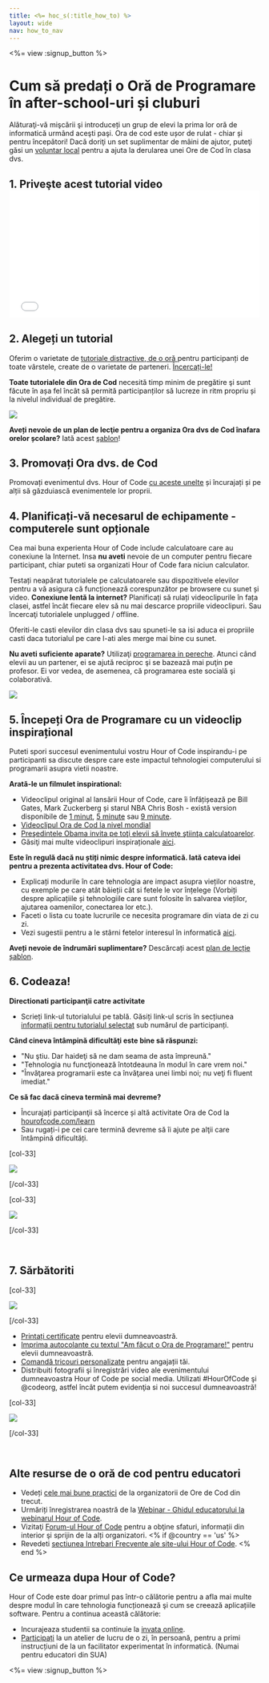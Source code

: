 ```yaml
---
title: <%= hoc_s(:title_how_to) %>
layout: wide
nav: how_to_nav
---
```

<%= view :signup_button %>

# Cum să predați o Oră de Programare în after-school-uri și cluburi

Alăturaţi-vă mişcării şi introduceți un grup de elevi la prima lor oră de informatică urmând aceşti paşi. Ora de cod este ușor de rulat - chiar și pentru începători! Dacă doriţi un set suplimentar de mâini de ajutor, puteţi găsi un [voluntar local](<%= resolve_url('https://code.org/volunteer/local') %>) pentru a ajuta la derularea unei Ore de Cod în clasa dvs.

## 1. Priveşte acest tutorial video <iframe width="500" height="255" src="//www.youtube.com/embed/SrnvvWDm73k" frameborder="0" allowfullscreen mark="crwd-mark"></iframe> 

## 2. Alegeți un tutorial

Oferim o varietate de [ tutoriale distractive, de o oră ](<%= resolve_url('/learn') %>) pentru participanți de toate vârstele, create de o varietate de parteneri. [Încercați-le!](<%= resolve_url('/learn') %>)

**Toate tutorialele din Ora de Cod** necesită timp minim de pregătire şi sunt făcute în așa fel încât să permită participanților să lucreze in ritm propriu și la nivelul individual de pregătire.

[![](/images/fit-700/tutorials.png)](<%= resolve_url('/learn') %>)

**Aveți nevoie de un plan de lecţie pentru a organiza Ora dvs de Cod înafara orelor școlare?** Iată acest [şablon](/files/AfterschoolEducatorLessonPlanOutline.docx)!

## 3. Promovați Ora dvs. de Cod

Promovați evenimentul dvs. Hour of Code [cu aceste unelte](<%= resolve_url('/promote') %>) și încurajați și pe alții să găzduiască evenimentele lor proprii.

## 4. Planificați-vă necesarul de echipamente - computerele sunt opționale

Cea mai buna experienta Hour of Code include calculatoare care au conexiune la Internet. Insa **nu aveti** nevoie de un computer pentru fiecare participant, chiar puteti sa organizati Hour of Code fara niciun calculator.

Testați neapărat tutorialele pe calculatoarele sau dispozitivele elevilor pentru a vă asigura că funcționează corespunzător pe browsere cu sunet și video. **Conexiune lentă la internet?** Planificați să rulați videoclipurile în fața clasei, astfel încât fiecare elev să nu mai descarce propriile videoclipuri. Sau încercaţi tutorialele unplugged / offline.

Oferiti-le casti elevilor din clasa dvs sau spuneti-le sa isi aduca ei propriile casti daca tutorialul pe care l-ati ales merge mai bine cu sunet.

**Nu aveti suficiente aparate?** Utilizaţi [ programarea in pereche](https://www.youtube.com/watch?v=vgkahOzFH2Q). Atunci când elevii au un partener, ei se ajută reciproc şi se bazează mai puţin pe profesor. Ei vor vedea, de asemenea, că programarea este socială şi colaborativă.

<img src="/images/fit-350/group_ipad.jpg" />

## 5. Începeți Ora de Programare cu un videoclip inspirațional

Puteti spori succesul evenimentului vostru Hour of Code inspirandu-i pe participanti sa discute despre care este impactul tehnologiei computerului si programarii asupra vietii noastre.

**Arată-le un filmulet inspirational:**

- Videoclipul original al lansării Hour of Code, care îi înfățișează pe Bill Gates, Mark Zuckerberg și starul NBA Chris Bosh - există version disponibile de [1 minut](https://www.youtube.com/watch?v=qYZF6oIZtfc), [5 minute](https://www.youtube.com/watch?v=nKIu9yen5nc) sau [9 minute](https://www.youtube.com/watch?v=dU1xS07N-FA).
- [Videoclipul Ora de Cod la nivel mondial](https://www.youtube.com/watch?v=KsOIlDT145A)
- [ Preşedintele Obama invita pe toţi elevii să înveţe ştiinţa calculatoarelor](https://www.youtube.com/watch?v=6XvmhE1J9PY).
- Găsiţi mai multe videoclipuri inspiraționale [aici](https://www.youtube.com/playlist?list=PLzdnOPI1iJNfpD8i4Sx7U0y2MccnrNZuP).

**Este în regulă dacă nu știți nimic despre informatică. Iată cateva idei pentru a prezenta activitatea dvs. Hour of Code:**

- Explicați modurile în care tehnologia are impact asupra vieților noastre, cu exemple pe care atât băieții cât si fetele le vor înțelege (Vorbiți despre aplicațiile și tehnologiile care sunt folosite în salvarea vieților, ajutarea oamenilor, conectarea lor etc.).
- Faceti o lista cu toate lucrurile ce necesita programare din viata de zi cu zi.
- Vezi sugestii pentru a le stârni fetelor interesul în informatică [aici](<%= resolve_url('https://code.org/girls') %>).

**Aveți nevoie de îndrumări suplimentare?** Descărcați acest [plan de lecție șablon](/files/AfterschoolEducatorLessonPlanOutline.docx).

## 6. Codeaza!

**Directionati participanţii catre activitate**

- Scrieți link-ul tutorialului pe tablă. Găsiți link-ul scris în secțiunea [informații pentru tutorialul selectat](<%= resolve_url('/learn') %>) sub numărul de participanți.

**Când cineva întâmpină dificultăţi este bine să răspunzi:**

- "Nu ştiu. Dar haideţi să ne dam seama de asta împreună."
- "Tehnologia nu funcţionează întotdeauna în modul în care vrem noi."
- "Învăţarea programarii este ca învăţarea unei limbi noi; nu veţi fi fluent imediat."

**Ce să fac dacă cineva termină mai devreme?**

- Încurajați participanţii să încerce și altă activitate Ora de Cod la [hourofcode.com/learn](<%= resolve_url('/learn') %>)
- Sau rugați-i pe cei care termină devreme să îi ajute pe alţii care întâmpină dificultăți.

[col-33]

![](/images/fit-250/highschoolgirls.jpeg)

[/col-33]

[col-33]

![](/images/fit-300/group_ar.jpg)

[/col-33]

<p style="clear:both">&nbsp;</p>

## 7. Sărbătoriti

[col-33]

![](/images/fit-300/boy-certificate.jpg)

[/col-33]

- [Printați certificate](<%= resolve_url('https://code.org/certificates') %>) pentru elevii dumneavoastră.
- [Imprima autocolante cu textul "Am făcut o Ora de Programare!"](<%= resolve_url('/promote/resources#stickers') %>) pentru elevii dumneavoastră.
- [Comandă tricouri personalizate](http://blog.code.org/post/132608499493/hour-of-code-shirts-and-more) pentru angajații tăi.
- Distribuiti fotografii şi înregistrări video ale evenimentului dumneavoastra Hour of Code pe social media. Utilizati #HourOfCode şi @codeorg, astfel încât putem evidenţia si noi succesul dumneavoastră!

[col-33]

![](/images/fit-260/highlight-certificates.jpg)

[/col-33]

<p style="clear:both">&nbsp;</p>

## Alte resurse de o oră de cod pentru educatori

- Vedeți [cele mai bune practici](http://www.slideshare.net/TeachCode/hour-of-code-best-practices-for-successful-educators-51273466) de la organizatorii de Ore de Cod din trecut. 
- Urmăriți înregistrarea noastră de la [Webinar - Ghidul educatorului la webinarul Hour of Code](https://youtu.be/EJeMeSW2-Mw).
- Vizitaţi [Forum-ul Hour of Code](http://forum.code.org/c/plc/hour-of-code) pentru a obţine sfaturi, informații din interior şi sprijin de la alți organizatori. <% if @country == 'us' %>
- Revedeti [ sectiunea Intrebari Frecvente ale site-ului Hour of Code](https://support.code.org/hc/en-us/categories/200147083-Hour-of-Code). <% end %>

## Ce urmeaza dupa Hour of Code?

Hour of Code este doar primul pas într-o călătorie pentru a afla mai multe despre modul în care tehnologia funcționează şi cum se creează aplicațiile software. Pentru a continua această călătorie:

- Incurajeaza studentii sa continuie la [invata online](<%= resolve_url('https://code.org/learn/beyond') %>).
- [Participați](<%= resolve_url('https://code.org/professional-development-workshops') %>) la un atelier de lucru de o zi, în persoană, pentru a primi instrucțiuni de la un facilitator experimentat în informatică. (Numai pentru educatori din SUA)

<%= view :signup_button %>